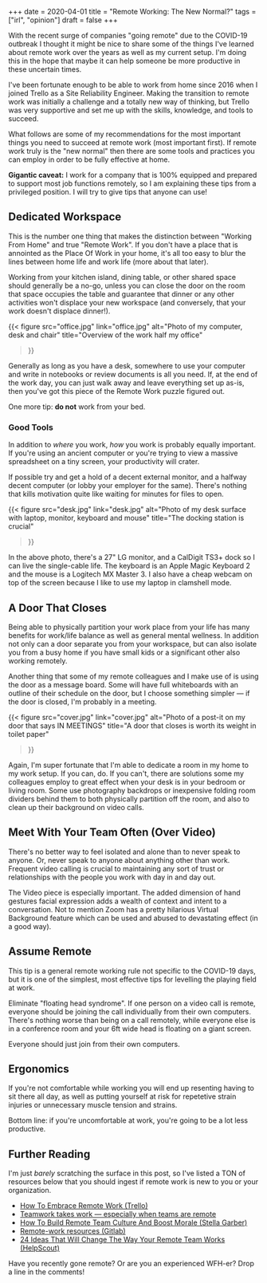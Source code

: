 +++
date = 2020-04-01
title = "Remote Working: The New Normal?"
tags = ["irl", "opinion"]
draft = false
+++

With the recent surge of companies "going remote" due to the COVID-19 outbreak
I thought it might be nice to share some of the things I've learned about remote
work over the years as well as my current setup. I'm doing this in the hope
that maybe it can help someone be more productive in these uncertain times.

I've been fortunate enough to be able to work from home since 2016 when I joined
Trello as a Site Reliability Engineer. Making the transition to remote work was
initially a challenge and a totally new way of thinking, but Trello was very
supportive and set me up with the skills, knowledge, and tools to succeed.

What follows are some of my recommendations for the most important things you
need to succeed at remote work (most important first). If remote work truly is
the "new normal" then there are some tools and practices you can employ in order
to be fully effective at home.
<!--more-->

**Gigantic caveat:** I work for a company that is 100% equipped and prepared to
support most job functions remotely, so I am explaining these tips from a
privileged position. I will try to give tips that anyone can use!

## Dedicated Workspace

This is the number one thing that makes the distinction between "Working From
Home" and true "Remote Work". If you don't have a place that is annointed as the
Place Of Work in your home, it's all too easy to blur the lines between home
life and work life (more about that later).

Working from your kitchen island, dining table, or other shared space should
generally be a no-go, unless you can close the door on the room that space
occupies the table and guarantee that dinner or any other activities won't
displace your new workspace (and conversely, that your work doesn't displace 
dinner!).

{{< figure
    src="office.jpg"
    link="office.jpg"
    alt="Photo of my computer, desk and chair"
    title="Overview of the work half my office"
>}}

Generally as long as you have a desk, somewhere to use your computer and write
in notebooks or review documents is all you need. If, at the end of the work
day, you can just walk away and leave everything set up as-is, then you've
got this piece of the Remote Work puzzle figured out.

One more tip: **do not** work from your bed.

### Good Tools

In addition to _where_ you work, _how_ you work is probably equally important.
If you're using an ancient computer or you're trying to view a massive
spreadsheet on a tiny screen, your productivity will crater.

If possible try and get a hold of a decent external monitor, and a halfway
decent computer (or lobby your employer for the same). There's nothing that
kills motivation quite like waiting for minutes for files to open.

{{< figure
    src="desk.jpg"
    link="desk.jpg"
    alt="Photo of my desk surface with laptop, monitor, keyboard and mouse"
    title="The docking station is crucial"
>}}

In the above photo, there's a 27" LG monitor, and a CalDigit TS3+ dock so I can
live the single-cable life. The keyboard is an Apple Magic Keyboard 2 and the 
mouse is a Logitech MX Master 3. I also have a cheap webcam on top of the screen
because I like to use my laptop in clamshell mode.

## A Door That Closes

Being able to physically partition your work place from your life has many
benefits for work/life balance as well as general mental wellness. In addition
not only can a door separate you from your workspace, but can also isolate you
from a busy home if you have small kids or a significant other also working
remotely.

Another thing that some of my remote colleagues and I make use of is using the
door as a message board. Some will have full whiteboards with an outline of 
their schedule on the door, but I choose something simpler — if the door is
closed, I'm probably in a meeting.

{{< figure
    src="cover.jpg"
    link="cover.jpg"
    alt="Photo of a post-it on my door that says IN MEETINGS"
    title="A door that closes is worth its weight in toilet paper"
>}}

Again, I'm super fortunate that I'm able to dedicate a room in my home to my
work setup. If you can, do. If you can't, there are solutions some my
colleagues employ to great effect when your desk is in your bedroom or living
room. Some use photography backdrops or inexpensive folding room dividers 
behind them to both physically partition off the room, and also to clean up
their background on video calls.

## Meet With Your Team Often (Over Video)

There's no better way to feel isolated and alone than to never speak to anyone.
Or, never speak to anyone about anything other than work. Frequent video calling
is crucial to maintaining any sort of trust or relationships with the people you
work with day in and day out.

The Video piece is especially important. The added dimension of hand gestures
facial expression adds a wealth of context and intent to a conversation. Not to
mention Zoom has a pretty hilarious Virtual Background feature which can be used
and abused to devastating effect (in a good way).

## Assume Remote


This tip is a general remote working rule not specific to the COVID-19 days,
but it is one of the simplest, most effective tips for levelling the playing
field at work.


Eliminate "floating head syndrome". If one person on a video call is remote,
everyone should be joining the call individually from their own computers.
There's nothing worse than being on a call remotely, while everyone else is
in a conference room and your 6ft wide head is floating on a giant screen.

Everyone should just join from their own computers.

## Ergonomics

If you're not comfortable while working you will end up resenting having to sit
there all day, as well as putting yourself at risk for repetetive strain
injuries or unnecessary muscle tension and strains.

Bottom line: if you're uncomfortable at work, you're going to be a lot less
productive.

## Further Reading

I'm just _barely_ scratching the surface in this post, so I've listed a TON of
resources below that you should ingest if remote work is new to you or your
organization.

- [How To Embrace Remote Work (Trello)](https://trello.com/remote-work-guide)
- [Teamwork takes work — especially when teams are remote](https://atlassian.com/remote)
- [How To Build Remote Team Culture And Boost Morale (Stella Garber)](https://medium.com/remotely-managing/how-to-build-remote-team-culture-and-boost-morale-1deca1695110)
- [Remote-work resources (Gitlab)](https://about.gitlab.com/company/culture/all-remote/resources/)
- [24 Ideas That Will Change The Way Your Remote Team Works (HelpScout)](https://www.helpscout.com/blog/remote-work-resources/)

Have you recently gone remote? Or are you an experienced WFH-er? Drop a line in
the comments!
